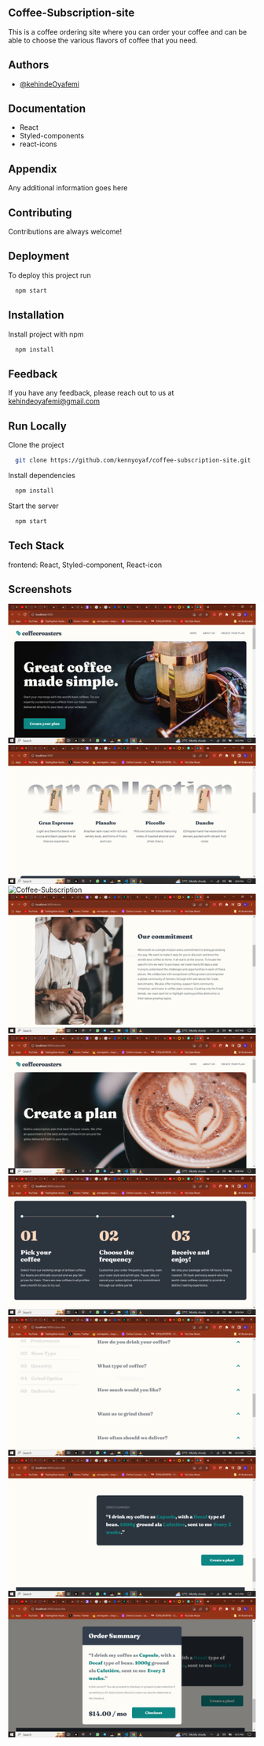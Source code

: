 
## Coffee-Subscription-site

This is a coffee ordering site where you can order your coffee and can be able to choose the various flavors of coffee that you need.
## Authors

- [@kehindeOyafemi](https://github.com/kennyoyaf)


## Documentation

* React
* Styled-components
* react-icons

## Appendix

Any additional information goes here

## Contributing

Contributions are always welcome!


## Deployment

To deploy this project run

```bash
  npm start
```


## Installation

Install project with npm

```bash
  npm install 
```
    
## Feedback

If you have any feedback, please reach out to us at kehindeoyafemi@gmail.com


## Run Locally

Clone the project

```bash
  git clone https://github.com/kennyoyaf/coffee-subscription-site.git
```

Install dependencies

```bash
  npm install
```

Start the server

```bash
  npm start
```


## Tech Stack

frontend: React, Styled-component, React-icon
## Screenshots

![Coffee-Subscription](https://github.com/kennyoyaf/coffee-subscription-site/blob/main/src/components/assets/a.PNG?raw=true)
![Coffee-Subscription](https://github.com/kennyoyaf/coffee-subscription-site/blob/main/src/components/assets/b.PNG?raw=true)
![Coffee-Subscription](https://github.com/kennyoyaf/coffee-subscription-site/blob/main/src/components/assets/c.PNG?raw=true)
![Coffee-Subscription](https://github.com/kennyoyaf/coffee-subscription-site/blob/main/src/components/assets/d.PNG?raw=true)
![Coffee-Subscription](https://github.com/kennyoyaf/coffee-subscription-site/blob/main/src/components/assets/e.PNG?raw=true)
![Coffee-Subscription](https://github.com/kennyoyaf/coffee-subscription-site/blob/main/src/components/assets/f.PNG?raw=true)
![Coffee-Subscription](https://github.com/kennyoyaf/coffee-subscription-site/blob/main/src/components/assets/g.PNG?raw=true)
![Coffee-Subscription](https://github.com/kennyoyaf/coffee-subscription-site/blob/main/src/components/assets/h.PNG?raw=true)
![Coffee-Subscription](https://github.com/kennyoyaf/coffee-subscription-site/blob/main/src/components/assets/i.PNG?raw=true)

